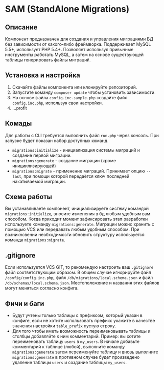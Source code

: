 # SAM (StandAlone Migrations)

## Описание
Компонент предназначен для создания и управления миграциями БД без зависимости от какого-либо фреймворка. 
Поддерживает MySQL 5.5+, использует PHP 5.4+. Позволяет используя привычные инструменты работать MySQL, а затем на 
основе существующей таблицы генерировать файлы миграций.

## Установка и настройка
1) Скачайте файлы компонента или клонируйте репозиторий.
2) Запустите команду `composer update` чтобы установить зависимости.
3) На основе файла `config.inc.sample.php` создайте файл `config.inc.php`, используя свои настройки.
4) ...profit

## Комады
Для работы с CLI требуется выполнить файл `run.php` через консоль. При запуске будет показан набор доступных команд.
+ `migrations:initialize` - инициализация системы миграций и создание первой миграции.
+ `migrations:generate` - создание миграции (кроме инициилизирующей)
+ `migrations:migrate` - применение миграций. Принимает опцию `--last`, при помощи которой передаётся ключ последней 
накатываемой миграции.

## Схема работы
Вы устанавливаете компонент, инициализируете систему командой `migrations:initialize`, вносите изменения в бд любым 
удобным вам способом. Когда приходит момент зафиксировать этап разработки используете команду `migrations:generate`. 
Миграции можно хранить с помощью VCS или передавать любым удобным способом. При возникновении необходимости обновить
структуру используется команда `migrations:migrate`.

## .gitignore
Если используется VCS GIT, то рекомендую настроить ваш `.gitignore` файл соответствующим образом. 
В общем случае игнорируйте файл `/config/config.inc.php`, файл `/db/migrations/local.schema.json` и файл 
`/db/schemas/local.schema.json`. Местоположение и названия этих файлов могут меняться согласно конфига.

## Фичи и баги
+ Будут учтены только таблицы с префиксом, который указан в конфиге, если не хотите использовать префикс укажите в 
качестве значения настройки `table_prefix` пустую строку. 
+ Для того чтобы иметь возможность переименовывать таблицы и столбцы добавляйте к ним комментарий. Пример: вы хотите 
переименовать таблицу `users` в `my_users`. В начале добавьте комментарий к таблице (любой), выполните команду
`migrations:generate` затем переименуйте таблицу и вновь выполните `migrations:generate` в противном случае будет
произведено удаление таблицы `users` и создание таблицы `my_users`.
